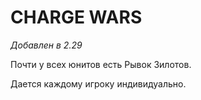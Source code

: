# CHARGE WARS

*Добавлен в 2.29*

Почти у всех юнитов есть Рывок Зилотов.

Дается каждому игроку индивидуально.
